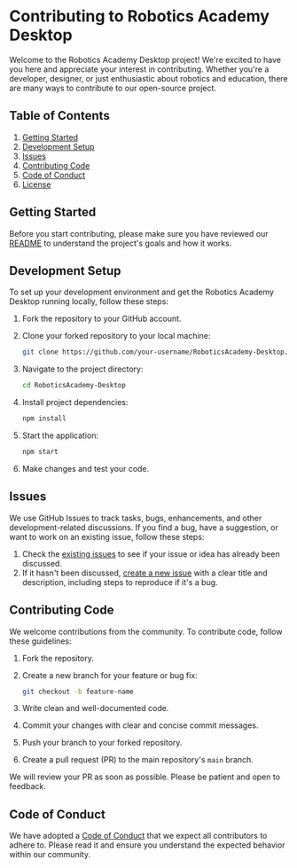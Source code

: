 # Contributing to Robotics Academy Desktop

Welcome to the Robotics Academy Desktop project! We're excited to have you here and appreciate your interest in contributing. Whether you're a developer, designer, or just enthusiastic about robotics and education, there are many ways to contribute to our open-source project.

## Table of Contents

1. [Getting Started](#getting-started)
2. [Development Setup](#development-setup)
3. [Issues](#issues)
4. [Contributing Code](#contributing-code)
5. [Code of Conduct](#code-of-conduct)
6. [License](#license)

## Getting Started

Before you start contributing, please make sure you have reviewed our [README](https://github.com/JdeRobot/RoboticsAcademy-Desktop) to understand the project's goals and how it works.

## Development Setup

To set up your development environment and get the Robotics Academy Desktop running locally, follow these steps:

1. Fork the repository to your GitHub account.
2. Clone your forked repository to your local machine:

   ```bash
   git clone https://github.com/your-username/RoboticsAcademy-Desktop.git
   ```

3. Navigate to the project directory:

   ```bash
   cd RoboticsAcademy-Desktop
   ```

4. Install project dependencies:

   ```bash
   npm install
   ```

5. Start the application:

   ```bash
   npm start
   ```

6. Make changes and test your code.

## Issues

We use GitHub Issues to track tasks, bugs, enhancements, and other development-related discussions. If you find a bug, have a suggestion, or want to work on an existing issue, follow these steps:

1. Check the [existing issues](https://github.com/JdeRobot/RoboticsAcademy-Desktop/issues) to see if your issue or idea has already been discussed.
2. If it hasn't been discussed, [create a new issue](https://github.com/JdeRobot/RoboticsAcademy-Desktop/issues/new) with a clear title and description, including steps to reproduce if it's a bug.

## Contributing Code

We welcome contributions from the community. To contribute code, follow these guidelines:

1. Fork the repository.
2. Create a new branch for your feature or bug fix:

   ```bash
   git checkout -b feature-name
   ```

3. Write clean and well-documented code.
4. Commit your changes with clear and concise commit messages.
5. Push your branch to your forked repository.
6. Create a pull request (PR) to the main repository's `main` branch.

We will review your PR as soon as possible. Please be patient and open to feedback.

## Code of Conduct

We have adopted a [Code of Conduct](CODE_OF_CONDUCT.md) that we expect all contributors to adhere to. Please read it and ensure you understand the expected behavior within our community.
